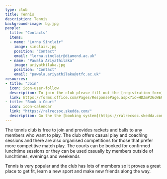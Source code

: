 ```yaml
---
type: club
title: Tennis
description: Tennis
background-image: bg.jpg
people:
  title: "Contacts"
  items:
  - name: "Lorna Sinclair"
    image: sinclair.jpg
    position: "Contact"
    email: "lorna.sinclair@diamond.ac.uk"
  - name: "Pawala Ariyathilaka"
    image: ariyathilaka.jpg
    position: "Contact"
    email: "pawala.ariyathilaka@stfc.ac.uk"
resources:
- title: "Join"
  icon: icon-user-follow
  description: To join the club please fill out the [registration form](https://forms.office.com/Pages/ResponsePage.aspx?id=HDZmP36oWEGPYZnoLbPKyCRxyOZDcIlDgHOZAxBjK8hUMVpORTNXNVJEMDJPNEpRMDcxTEVUSjlTSS4u&wdLOR=cE9C5580E-33E4-49A9-84B5-3707A8D04546) and a member of the team will get back to you.
  link: https://forms.office.com/Pages/ResponsePage.aspx?id=HDZmP36oWEGPYZnoLbPKyCRxyOZDcIlDgHOZAxBjK8hUMVpORTNXNVJEMDJPNEpRMDcxTEVUSjlTSS4u&wdLOR=cE9C5580E-33E4-49A9-84B5-3707A8D04546
- title: "Book a Court"
  icon: icon-calendar
  link: "https://ralrecsoc.skedda.com/"
  description: Go the the [booking system](https://ralrecsoc.skedda.com) to book times on court. The booking system requires registration - a link to do so will have been sent when you joined the club.
---
```


The tennis club is free to join and provides rackets and balls to any members who want to play. The club offers casual play and coaching sessions and there are also organised competitions for those that prefer more competitive match play. The courts can be booked for confirmed lunchtime sessions or they can be used casually by members outside of lunchtimes, evenings and weekends

Tennis is very popular and the club has lots of members so it proves a great place to get fit, learn a new sport and make new friends along the way.


